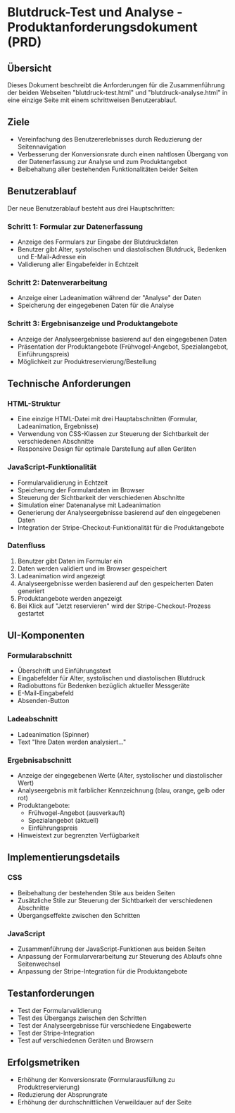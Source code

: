 # Blutdruck-Test und Analyse - Produktanforderungsdokument (PRD)

## Übersicht

Dieses Dokument beschreibt die Anforderungen für die Zusammenführung der beiden Webseiten "blutdruck-test.html" und "blutdruck-analyse.html" in eine einzige Seite mit einem schrittweisen Benutzerablauf.

## Ziele

- Vereinfachung des Benutzererlebnisses durch Reduzierung der Seitennavigation
- Verbesserung der Konversionsrate durch einen nahtlosen Übergang von der Datenerfassung zur Analyse und zum Produktangebot
- Beibehaltung aller bestehenden Funktionalitäten beider Seiten

## Benutzerablauf

Der neue Benutzerablauf besteht aus drei Hauptschritten:

### Schritt 1: Formular zur Datenerfassung

- Anzeige des Formulars zur Eingabe der Blutdruckdaten
- Benutzer gibt Alter, systolischen und diastolischen Blutdruck, Bedenken und E-Mail-Adresse ein
- Validierung aller Eingabefelder in Echtzeit

### Schritt 2: Datenverarbeitung

- Anzeige einer Ladeanimation während der "Analyse" der Daten
- Speicherung der eingegebenen Daten für die Analyse

### Schritt 3: Ergebnisanzeige und Produktangebote

- Anzeige der Analyseergebnisse basierend auf den eingegebenen Daten
- Präsentation der Produktangebote (Frühvogel-Angebot, Spezialangebot, Einführungspreis)
- Möglichkeit zur Produktreservierung/Bestellung

## Technische Anforderungen

### HTML-Struktur

- Eine einzige HTML-Datei mit drei Hauptabschnitten (Formular, Ladeanimation, Ergebnisse)
- Verwendung von CSS-Klassen zur Steuerung der Sichtbarkeit der verschiedenen Abschnitte
- Responsive Design für optimale Darstellung auf allen Geräten

### JavaScript-Funktionalität

- Formularvalidierung in Echtzeit
- Speicherung der Formulardaten im Browser
- Steuerung der Sichtbarkeit der verschiedenen Abschnitte
- Simulation einer Datenanalyse mit Ladeanimation
- Generierung der Analyseergebnisse basierend auf den eingegebenen Daten
- Integration der Stripe-Checkout-Funktionalität für die Produktangebote

### Datenfluss

1. Benutzer gibt Daten im Formular ein
2. Daten werden validiert und im Browser gespeichert
3. Ladeanimation wird angezeigt
4. Analyseergebnisse werden basierend auf den gespeicherten Daten generiert
5. Produktangebote werden angezeigt
6. Bei Klick auf "Jetzt reservieren" wird der Stripe-Checkout-Prozess gestartet

## UI-Komponenten

### Formularabschnitt

- Überschrift und Einführungstext
- Eingabefelder für Alter, systolischen und diastolischen Blutdruck
- Radiobuttons für Bedenken bezüglich aktueller Messgeräte
- E-Mail-Eingabefeld
- Absenden-Button

### Ladeabschnitt

- Ladeanimation (Spinner)
- Text "Ihre Daten werden analysiert..."

### Ergebnisabschnitt

- Anzeige der eingegebenen Werte (Alter, systolischer und diastolischer Wert)
- Analyseergebnis mit farblicher Kennzeichnung (blau, orange, gelb oder rot)
- Produktangebote:
  - Frühvogel-Angebot (ausverkauft)
  - Spezialangebot (aktuell)
  - Einführungspreis
- Hinweistext zur begrenzten Verfügbarkeit

## Implementierungsdetails

### CSS

- Beibehaltung der bestehenden Stile aus beiden Seiten
- Zusätzliche Stile zur Steuerung der Sichtbarkeit der verschiedenen Abschnitte
- Übergangseffekte zwischen den Schritten

### JavaScript

- Zusammenführung der JavaScript-Funktionen aus beiden Seiten
- Anpassung der Formularverarbeitung zur Steuerung des Ablaufs ohne Seitenwechsel
- Anpassung der Stripe-Integration für die Produktangebote

## Testanforderungen

- Test der Formularvalidierung
- Test des Übergangs zwischen den Schritten
- Test der Analyseergebnisse für verschiedene Eingabewerte
- Test der Stripe-Integration
- Test auf verschiedenen Geräten und Browsern

## Erfolgsmetriken

- Erhöhung der Konversionsrate (Formularausfüllung zu Produktreservierung)
- Reduzierung der Absprungrate
- Erhöhung der durchschnittlichen Verweildauer auf der Seite
